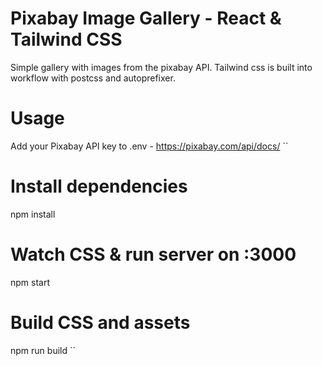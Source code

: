 # Pixabay Image Gallery - React & Tailwind CSS
Simple gallery with images from the pixabay API. Tailwind css is built into workflow with postcss and autoprefixer.

# Usage
Add your Pixabay API key to .env - https://pixabay.com/api/docs/
``
# Install dependencies
npm install

# Watch CSS & run server on :3000
npm start

# Build CSS and assets
npm run build
``
